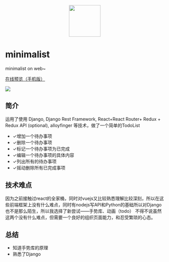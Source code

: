 <p align="center"><a href="https://vuejs.org" target="_blank"><img width="100"src="http://is4.mzstatic.com/image/thumb/Purple71/v4/f0/16/93/f01693dc-7679-e746-fe48-fbfd9a04e3b9/source/175x175bb.jpg"></a></p>

# minimalist
minimalist on web~

[在线预览（手机版）](http://115.159.213.177:8888/minimalist/dist/)

<a href="https://cl.ly/3l2w2D2U2r1W"><img src="http://7xpser.com1.z0.glb.clouddn.com/Screen%20recording%202017-06-09%20at%2003.08.09%20AM.gif" /></a>


## 简介
  运用了使用 Django, Django Rest Framework, React+React Router+ Redux + Redux API (optional), alloyfinger 等技术，做了一个简单的TodoList
- ✓增加一个待办事项             
- ✓删除一个待办事项             
- ✓标记一个待办事项为已完成      
- ✓编辑一个待办事项的具体内容    
- ✓列出所有的待办事项   
- ✓摇动删除所有已完成事项

## 技术难点
因为之前接触过react的全家桶，同时对vuejs又比较熟悉理解比较深刻，所以在这些前端框架上没有什么难点，同时有nodejs写API和Python的基础所以对Django也不是那么陌生，所以我选择了新尝试——手势库、动画（todo）
不得不说虽然这两个没有什么难点，但需要一个良好的组织页面能力，和忍受繁琐的心态。

## 总结
- 知道手势库的原理
- 熟悉了Django
